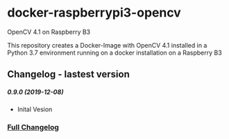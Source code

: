 # docker-raspberrypi3-opencv
 OpenCV 4.1 on Raspberry B3
 
This repository creates a Docker-Image with OpenCV 4.1 installed in a Python 3.7 environment running on a docker installation on a Raspberry B3

## Changelog - lastest version
##### 0.9.0 (2019-12-08)
* Inital Vesion

### [Full Changelog](Changelog.md)

